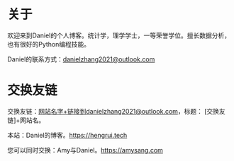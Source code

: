 # 关于

欢迎来到Daniel的个人博客。统计学，理学学士，一等荣誉学位。擅长数据分析，也有很好的Python编程技能。

Daniel的联系方式：danielzhang2021@outlook.com

# 交换友链

交换友链：网站名字+链接到danielzhang2021@outlook.com，标题： \[交换友链\]+网站名。

本站：Daniel的博客。https://hengrui.tech

您可以同时交换：Amy与Daniel。https://amysang.com
